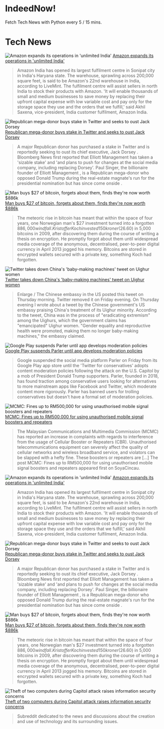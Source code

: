# IndeedNow!
Fetch Tech News with Python every 5 / 15 mins.

# Tech News
![Amazon expands its operations in 'unlimited India'](https://i.dawn.com/large/2016/07/5788ff538470f.jpg "Amazon expands its operations in 'unlimited India'")
[Amazon expands its operations in 'unlimited India'](https://www.dawn.com/news/1271024)


> Amazon India has opened its largest fulfilment centre in Sonipat city in India's Haryana state. The warehouse, sprawling across 200,000 square feet, is said to be Amazon's 22nd warehouse in India, according to LiveMint. The fulfilment centre will assist sellers in north India to stock their products with Amazon. 'It will enable thousands of small and medium businesses to save money by replacing their upfront capital expense with low variable cost and pay only for the storage space they use and the orders that we fulfill,' said Akhil Saxena, vice-president, India customer fulfilment, Amazon India.


![Republican mega-donor buys stake in Twitter and seeks to oust Jack Dorsey](https://i.guim.co.uk/img/media/f209f6a94f59c137926783d8567ca28113b6ffee/0_36_5568_3341/master/5568.jpg?width=1200&height=630&quality=85&auto=format&fit=crop&overlay-align=bottom%2Cleft&overlay-width=100p&overlay-base64=L2ltZy9zdGF0aWMvb3ZlcmxheXMvdGctZGVmYXVsdC5wbmc&enable=upscale&s=fe5a665d39b38a117e91915008d8ced2 "Republican mega-donor buys stake in Twitter and seeks to oust Jack Dorsey")
[Republican mega-donor buys stake in Twitter and seeks to oust Jack Dorsey](http://www.theguardian.com/technology/2020/feb/29/paul-singer-elliott-management-twitter-jack-dorsey)


> A major Republican donor has purchased a stake in Twitter and is reportedly seeking to oust its chief executive, Jack Dorsey . Bloomberg News first reported that Elliott Management has taken a 'sizable stake' and 'and plans to push for changes at the social media company, including replacing Dorsey'. Paul Singer, the billionaire founder of Elliott Management , is a Republican mega-donor who opposed Donald Trump during the real-estate magnate's run for the presidential nomination but has since come onside .


![Man buys $27 of bitcoin, forgets about them, finds they're now worth $886k](https://i.guim.co.uk/img/media/d6599974eeff6dc64f5849f7f274cc4efef5c419/0_235_4950_2970/master/4950.jpg?width=1200&height=630&quality=85&auto=format&fit=crop&overlay-align=bottom%2Cleft&overlay-width=100p&overlay-base64=L2ltZy9zdGF0aWMvb3ZlcmxheXMvdGctYWdlLTIwMTUucG5n&enable=upscale&s=a2a21dd942def54fd48d9644077204ab "Man buys $27 of bitcoin, forgets about them, finds they're now worth $886k")
[Man buys $27 of bitcoin, forgets about them, finds they're now worth $886k](http://www.theguardian.com/technology/2015/dec/09/bitcoin-forgotten-currency-norway-oslo-home)


> The meteoric rise in bitcoin has meant that within the space of four years, one Norwegian man's $27 investment turned into a forgotten $886,000 windfall. Kristoffer Koch invested 150 kroner ($26.60) in 5,000 bitcoins in 2009, after discovering them during the course of writing a thesis on encryption. He promptly forgot about them until widespread media coverage of the anonymous, decentralised, peer-to-peer digital currency in April 2013 jogged his memory. Bitcoins are stored in encrypted wallets secured with a private key, something Koch had forgotten.


![Twitter takes down China's 'baby-making machines' tweet on Uighur women](https://cdn.arstechnica.net/wp-content/uploads/2021/01/Screen-Shot-2021-01-07-at-10.32.03-PM-1-760x380.png "Twitter takes down China's 'baby-making machines' tweet on Uighur women")
[Twitter takes down China's 'baby-making machines' tweet on Uighur women](https://arstechnica.com/tech-policy/2021/01/twitter-takes-down-chinas-baby-making-machines-tweet-on-uighur-women/)


> Enlarge / The Chinese embassy in the US posted this tweet on Thursday morning. Twitter removed it on Friday evening. On Thursday evening I wrote about a tweet by the Chinese government's US embassy praising China's treatment of its Uighur minority. According to the tweet, China was in the process of "eradicating extremism" among the Uighurs, which the government claims has "emancipated" Uighur women. "Gender equality and reproductive health were promoted, making them no longer baby-making machines," the embassy claimed.


![Google Play suspends Parler until app develops moderation policies](https://media1.s-nbcnews.com/j/newscms/2020_46/3427422/201110-parler-app-se-411p_23f0d170fc23fdbe20cce843630f7c5f.nbcnews-fp-1200-630.jpg "Google Play suspends Parler until app develops moderation policies")
[Google Play suspends Parler until app develops moderation policies](https://www.nbcnews.com/tech/social-media/google-play-suspends-parler-until-app-develops-moderation-policies-n1253609)


> Google suspended the social media platform Parler on Friday from its Google Play app store until the 'Twitter for conservatives' adopts content moderation policies following the attack on the U.S. Capitol by a mob of President Donald Trump supporters. Parler, founded in 2018, has found traction among conservative users looking for alternatives to more mainstream apps like Facebook and Twitter, which moderate content more rigorously. Parler has banned users for trolling conservatives but doesn't have a formal set of moderation policies.


![MCMC: Fines up to RM500,000 for using unauthorised mobile signal boosters and repeaters](None "MCMC: Fines up to RM500,000 for using unauthorised mobile signal boosters and repeaters")
[MCMC: Fines up to RM500,000 for using unauthorised mobile signal boosters and repeaters](https://www.soyacincau.com/2021/01/09/mcmc-mobile-cellular-signal-booster-repeater-guideline/)


> The Malaysian Communications and Multimedia Commission (MCMC) has reported an increase in complaints with regards to interference from the usage of Cellular Booster or Repeaters (CBR). Unauthorised telecommunications equipment can severely affect the quality of cellular networks and wireless broadband service, and violators can be slapped with a hefty fine. These boosters or repeaters are […] The post MCMC: Fines up to RM500,000 for using unauthorised mobile signal boosters and repeaters appeared first on SoyaCincau.


![Amazon expands its operations in 'unlimited India'](https://i.dawn.com/large/2016/07/5788ff538470f.jpg "Amazon expands its operations in 'unlimited India'")
[Amazon expands its operations in 'unlimited India'](https://www.dawn.com/news/1271024)


> Amazon India has opened its largest fulfilment centre in Sonipat city in India's Haryana state. The warehouse, sprawling across 200,000 square feet, is said to be Amazon's 22nd warehouse in India, according to LiveMint. The fulfilment centre will assist sellers in north India to stock their products with Amazon. 'It will enable thousands of small and medium businesses to save money by replacing their upfront capital expense with low variable cost and pay only for the storage space they use and the orders that we fulfill,' said Akhil Saxena, vice-president, India customer fulfilment, Amazon India.


![Republican mega-donor buys stake in Twitter and seeks to oust Jack Dorsey](https://i.guim.co.uk/img/media/f209f6a94f59c137926783d8567ca28113b6ffee/0_36_5568_3341/master/5568.jpg?width=1200&height=630&quality=85&auto=format&fit=crop&overlay-align=bottom%2Cleft&overlay-width=100p&overlay-base64=L2ltZy9zdGF0aWMvb3ZlcmxheXMvdGctZGVmYXVsdC5wbmc&enable=upscale&s=fe5a665d39b38a117e91915008d8ced2 "Republican mega-donor buys stake in Twitter and seeks to oust Jack Dorsey")
[Republican mega-donor buys stake in Twitter and seeks to oust Jack Dorsey](http://www.theguardian.com/technology/2020/feb/29/paul-singer-elliott-management-twitter-jack-dorsey)


> A major Republican donor has purchased a stake in Twitter and is reportedly seeking to oust its chief executive, Jack Dorsey . Bloomberg News first reported that Elliott Management has taken a 'sizable stake' and 'and plans to push for changes at the social media company, including replacing Dorsey'. Paul Singer, the billionaire founder of Elliott Management , is a Republican mega-donor who opposed Donald Trump during the real-estate magnate's run for the presidential nomination but has since come onside .


![Man buys $27 of bitcoin, forgets about them, finds they're now worth $886k](https://i.guim.co.uk/img/media/d6599974eeff6dc64f5849f7f274cc4efef5c419/0_235_4950_2970/master/4950.jpg?width=1200&height=630&quality=85&auto=format&fit=crop&overlay-align=bottom%2Cleft&overlay-width=100p&overlay-base64=L2ltZy9zdGF0aWMvb3ZlcmxheXMvdGctYWdlLTIwMTUucG5n&enable=upscale&s=a2a21dd942def54fd48d9644077204ab "Man buys $27 of bitcoin, forgets about them, finds they're now worth $886k")
[Man buys $27 of bitcoin, forgets about them, finds they're now worth $886k](http://www.theguardian.com/technology/2015/dec/09/bitcoin-forgotten-currency-norway-oslo-home)


> The meteoric rise in bitcoin has meant that within the space of four years, one Norwegian man's $27 investment turned into a forgotten $886,000 windfall. Kristoffer Koch invested 150 kroner ($26.60) in 5,000 bitcoins in 2009, after discovering them during the course of writing a thesis on encryption. He promptly forgot about them until widespread media coverage of the anonymous, decentralised, peer-to-peer digital currency in April 2013 jogged his memory. Bitcoins are stored in encrypted wallets secured with a private key, something Koch had forgotten.


![Theft of two computers during Capitol attack raises information security concerns](https://external-preview.redd.it/Fg73McAnjoyxkIKHsZ8luF8-079rWJ-kiGWyyTXF5so.jpg?auto=webp&s=7513eaf2717a8654b74e2fb4dbd5a27a780ed135 "Theft of two computers during Capitol attack raises information security concerns")
[Theft of two computers during Capitol attack raises information security concerns](https://www.reddit.com/r/technology/comments/ktjqz9/theft_of_two_computers_during_capitol_attack/)


> Subreddit dedicated to the news and discussions about the creation and use of technology and its surrounding issues.


